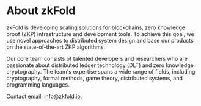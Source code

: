 # About zkFold

zkFold is developing scaling solutions for blockchains, zero knowledge proof (ZKP) infrastructure and development tools. To achieve this goal, we use novel approaches to distributed system design and base our products on the state-of-the-art ZKP algorithms.

Our core team consists of talented developers and researchers who are passionate about distributed ledger technology (DLT) and zero knowledge cryptography. The team's expertise spans a wide range of fields, including cryptography, formal methods, game theory, distributed systems, and programming languages.

Contact email: <info@zkfold.io>.